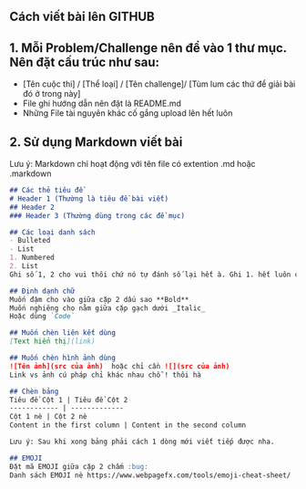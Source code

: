 ## Cách viết bài lên GITHUB

## 1. Mỗi Problem/Challenge nên để vào 1 thư mục. Nên đặt cấu trúc như sau:
- [Tên cuộc thi] / [Thể loại] / [Tên challenge]/ [Tùm lum các thứ  để giải bài đó ở trong này]
- File ghi hướng dẫn nên đặt là README.md
- Những File tài nguyên khác cố gắng upload lên hết luôn

## 2. Sử dụng Markdown viết bài
Lưu ý: Markdown chỉ hoạt động với tên file có extention .md hoặc .markdown

```markdown
## Các thẻ tiêu đề
# Header 1 (Thường là tiêu đề bài viết)
## Header 2 
### Header 3 (Thường dùng trong các đề mục)

## Các loại danh sách
- Bulleted
- List
1. Numbered
2. List
Ghi số 1, 2 cho vui thôi chứ nó tự đánh số lại hết à. Ghi 1. hết luôn cũng được

## Định dạnh chữ
Muốn đậm cho vào giữa cặp 2 dấu sao **Bold**
Muốn nghiêng cho nằm giữa cặp gạch dưới _Italic_ 
Hoặc dùng `Code`

## Muốn chèn liên kết dùng
[Text hiển thị](link)

## Muốn chèn hình ảnh dùng
![Tên ảnh](src của ảnh)  hoặc chỉ cần ![](src của ảnh)
Link vs ảnh cú pháp chỉ khác nhau chỗ ! thôi hà

## Chèn bảng
Tiêu đề Cột 1 | Tiêu đề Cột 2
------------ | -------------
Cột 1 nè | Cột 2 nè
Content in the first column | Content in the second column

Lưu ý: Sau khi xong bảng phải cách 1 dòng mới viết tiếp được nha.

## EMOJI 
Đặt mã EMOJI giữa cặp 2 chấm :bug:
Danh sách EMOJI nè https://www.webpagefx.com/tools/emoji-cheat-sheet/
```
